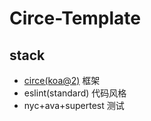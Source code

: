 # Circe-Template

## stack

- [circe(koa@2)](https://github.com/ecfexorg/circe) 框架
- eslint(standard) 代码风格
- nyc+ava+supertest 测试
